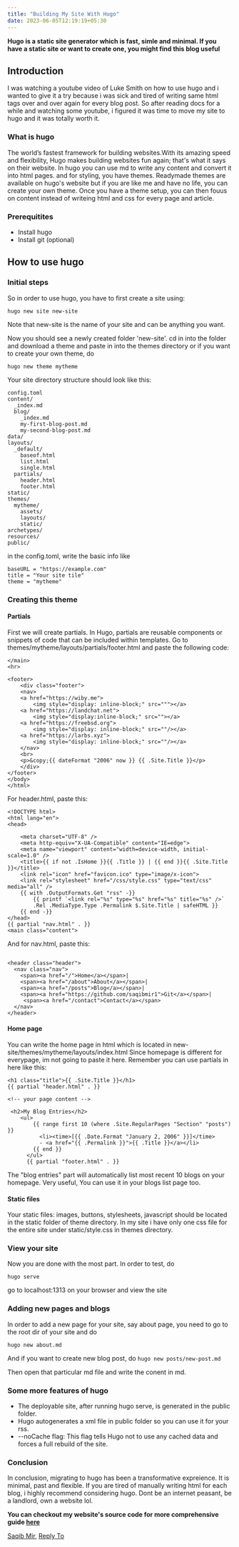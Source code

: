```yaml
---
title: "Building My Site With Hugo"
date: 2023-06-05T12:19:19+05:30
---
```


**Hugo is a static site generator which is fast, simle and minimal. If you have a static site or want to create one, you might find this blog useful**

## Introduction
I was watching a youtube video of Luke Smith on how to use hugo and i wanted to give it a try because i was sick and tired of writing same html tags over and over again
for every blog post. So after reading docs for a while and watching some youtube, i figured it was time to move my site to hugo and it was totally worth it.

### What is hugo
The world’s fastest framework for building websites.With its amazing speed and flexibility, Hugo makes building websites fun again; that's what it says on their website. In hugo you 
can use md to write any content and convert it into html pages. and for styling, you have themes. Readymade themes are available on hugo's website but if you are like me and have no life, you 
can create your own theme. Once you have a theme setup, you can then fouus on content instead of writeing html and css for every page and article.

### Prerequitites
- Install hugo
- Install git (optional)

## How to use hugo

### Initial steps

So in order to use hugo, you have to first create a site using:
```
hugo new site new-site
```
Note that new-site is the name of your site and can be anything you want.

Now you should see a newly created folder 'new-site'. cd in into the folder and download a theme and paste in into the themes directory or if you want to create your own theme, do
```
hugo new theme mytheme
```

Your site directory structure should look like this:
```
config.toml
content/
  _index.md
  blog/
    _index.md
    my-first-blog-post.md
    my-second-blog-post.md
data/
layouts/
  _default/
    baseof.html
    list.html
    single.html
  partials/
    header.html
    footer.html
static/
themes/
  mytheme/
    assets/
    layouts/
    static/
archetypes/
resources/
public/

```
in the config.toml, write the basic info like
```
baseURL = "https://example.com"
title = "Your site tile"
theme = "mytheme"

```

### Creating this theme
#### Partials
First we will create partials. In Hugo, partials are reusable components or snippets of code that can be included within templates. 
Go to themes/mytheme/layouts/partials/footer.html and paste the following code:
```
</main>
<hr>

<footer>
	<div class="footer">
	<nav>
	<a href="https://wiby.me">
		<img style="display: inline-block;" src="""></a>
	<a href="https://landchat.net">
		<img style="display:inline-block;" src=""></a>
	<a href="https://freebsd.org">
		<img style="display: inline-block;" src=""/></a>
	<a href="https://larbs.xyz">
		<img style="display: inline-block;" src=""/></a>
	</nav>
	<br>
	<p>&copy;{{ dateFormat "2006" now }} {{ .Site.Title }}</p>
    </div>
</footer>
</body>
</html>
```
For header.html, paste this:
```
<!DOCTYPE html>
<html lang="en">
<head>

	<meta charset="UTF-8" />
	<meta http-equiv="X-UA-Compatible" content="IE=edge">
	<meta name="viewport" content="width=device-width, initial-scale=1.0" />
	<title>{{ if not .IsHome }}{{ .Title }} | {{ end }}{{ .Site.Title }}</title>
	<link rel="icon" href="favicon.ico" type="image/x-icon">
	<link rel="stylesheet" href="/css/style.css" type="text/css" media="all" />
	{{ with .OutputFormats.Get "rss" -}}
		{{ printf `<link rel="%s" type="%s" href="%s" title="%s" />`
		.Rel .MediaType.Type .Permalink $.Site.Title | safeHTML }}
	{{ end -}}
</head>
{{ partial "nav.html" . }}
<main class="content">

```
And for nav.html, paste this:
```

<header class="header">
  <nav class="nav">
    <span><a href="/">Home</a></span>|
    <span><a href="/about">About</a></span>|
    <span><a href="/posts">Blog</a></span>|
    <span><a href="https://github.com/saqibmir1">Git</a></span>|
     <span><a href="/contact">Contact</a></span>
  </nav>
</header>
```

#### Home page
You can write the home page in html which is located in new-site/themes/mytheme/layouts/index.html
Since homepage is different for everypage, im not going to paste it here. Remember you can use partials in here like this:
```
<h1 class="title">{{ .Site.Title }}</h1>
{{ partial "header.html" . }}

<!-- your page content -->

 <h2>My Blog Entries</h2>
    <ul>
        {{ range first 10 (where .Site.RegularPages "Section" "posts") }}
          <li><time>[{{ .Date.Format "January 2, 2006" }}]</time>
          - <a href="{{ .Permalink }}">{{ .Title }}</a></li>
        {{ end }}
      </ul>
      {{ partial "footer.html" . }}
```

The "blog entries" part will automatically list most recent 10 blogs on your homepage. Very useful, You can use it in your blogs list page too. 

#### Static files
Your static files: images, buttons, stylesheets, javascript should be located in the static folder of theme directory.
In my site i have only one css file for the entire site under static/style.css in themes directory.

### View your site
Now you are done with the most part. In order to test, do
```
hugo serve
```
go to localhost:1313 on your browser and view the site

### Adding new pages and blogs
In order to add a new page for your site, say about page, you need to go to the root dir of your site and do
```
hugo new about.md
```
And if you want to create new blog post, do
```hugo new posts/new-post.md```

Then open that particular md file and write the conent in md.

### Some more features of hugo 
- The deployable site, after running hugo serve, is generated in the public folder.
- Hugo autogenerates a xml file in public folder so you can use it for your rss.
- --noCache flag:  This flag tells Hugo not to use any cached data and forces a full rebuild of the site.

### Conclusion
In conclusion, migrating to hugo has been a transformative expreience. It is minimal, past and flexible. If you are tired
of manually writing html for each blog, i highly recommend considering hugo. Dont be an internet peasant, be a landlord, own a website lol.

**You can checkout my website's source code for more comprehensive guide [here](https://github.com/saqibmir1/saqibmir1.github.io)**

[Saqib Mir](https://saqibmir1.github.io), [Reply To](mailto:mirsaquib3737@gmail.com)

